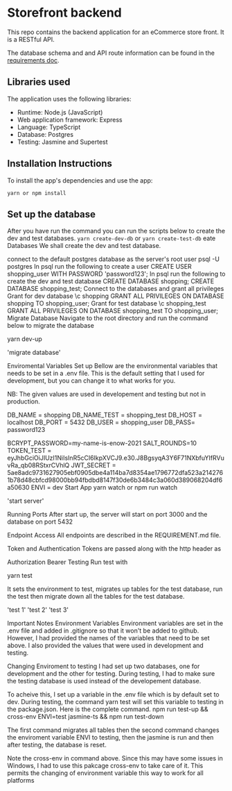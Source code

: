 # Storefront backend
This repo contains the backend application for an eCommerce store front. It is a RESTful API.

The database schema and and API route information can be found in the [requirements doc](REQUIREMENTS.md).
## Libraries used
The application uses the following libraries: 
* Runtime: Node.js (JavaScript)
* Web application framework: Express
* Language: TypeScript 
* Database: Postgres
* Testing: Jasmine and Supertest

## Installation Instructions
To install the app's dependencies and use the app: 

`yarn or npm install`

## Set up the database
After you have run the command you can run the scripts below to create the dev and test databases.
`yarn create-dev-db` or `yarn create-test-db`
eate Databases
We shall create the dev and test database.

connect to the default postgres database as the server's root user psql -U postgres
In psql run the following to create a user
CREATE USER shopping_user WITH PASSWORD 'password123';
In psql run the following to create the dev and test database
CREATE DATABASE shopping;
CREATE DATABASE shopping_test;
Connect to the databases and grant all privileges
Grant for dev database
\c shopping
GRANT ALL PRIVILEGES ON DATABASE shopping TO shopping_user;
Grant for test database
\c shopping_test
GRANT ALL PRIVILEGES ON DATABASE shopping_test TO shopping_user;
Migrate Database
Navigate to the root directory and run the command below to migrate the database

yarn dev-up

'migrate database'

Enviromental Variables Set up
Bellow are the environmental variables that needs to be set in a .env file. This is the default setting that I used for development, but you can change it to what works for you.

NB: The given values are used in developement and testing but not in production.

DB_NAME = shopping
DB_NAME_TEST = shopping_test
DB_HOST = localhost
DB_PORT = 5432
DB_USER = shopping_user
DB_PASS= password123

BCRYPT_PASSWORD=my-name-is-enow-2021
SALT_ROUNDS=10
TOKEN_TEST = eyJhbGciOiJIUzI1NiIsInR5cCI6IkpXVCJ9.e30.J8BgsyqA3Y6F71NXbfuYIfRVuvRa_qb08RStxrCVhlQ
JWT_SECRET = 5ae8adc9731627905ebf0905dbe4a114ba7d8354ae1796772dfa523a2142761b78d48cbfcd98000bb94fbdbd8147f30de6b3484c3a060d389068204df6a50630
ENVI = dev
Start App
yarn watch or npm run watch

'start server'

Running Ports
After start up, the server will start on port 3000 and the database on port 5432

Endpoint Access
All endpoints are described in the REQUIREMENT.md file.

Token and Authentication
Tokens are passed along with the http header as

Authorization   Bearer <token>
Testing
Run test with

yarn test

It sets the environment to test, migrates up tables for the test database, run the test then migrate down all the tables for the test database.

'test 1' 'test 2' 'test 3'

Important Notes
Environment Variables
Environment variables are set in the .env file and added in .gitignore so that it won't be added to github. However, I had provided the names of the variables that need to be set above. I also provided the values that were used in development and testing.

Changing Enviroment to testing
I had set up two databases, one for development and the other for testing. During testing, I had to make sure the testing database is used instead of the developement database.

To acheive this, I set up a variable in the .env file which is by default set to dev. During testing, the command yarn test will set this variable to testing in the package.json. Here is the complete command. npm run test-up && cross-env ENVI=test jasmine-ts && npm run test-down

The first command migrates all tables then the second command changes the enviroment variable ENVI to testing, then the jasmine is run and then after testing, the database is reset.

Note the cross-env in command above. Since this may have some issues in Windows, I had to use this pakcage cross-env to take care of it. This permits the changing of environment variable this way to work for all platforms